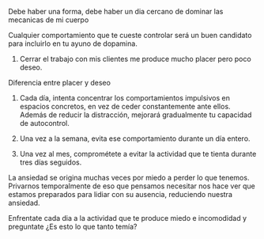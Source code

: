 Debe haber una forma, debe haber un dia cercano de dominar las mecanicas de mi cuerpo

Cualquier comportamiento que te cueste controlar será un buen candidato para incluirlo en tu ayuno de dopamina.

1. Cerrar el trabajo con mis clientes me produce mucho placer pero poco deseo.

Diferencia entre placer y deseo

1. Cada día, intenta concentrar los comportamientos impulsivos en espacios concretos, en vez de ceder constantemente ante ellos. Además de reducir la distracción, mejorará gradualmente tu capacidad de autocontrol.

2. Una vez a la semana, evita ese comportamiento durante un día entero.

3. Una vez al mes, comprométete a evitar la actividad que te tienta durante tres días seguidos.

La ansiedad se origina muchas veces por miedo a perder lo que tenemos. Privarnos temporalmente de eso que pensamos necesitar nos hace ver que estamos preparados para lidiar con su ausencia, reduciendo nuestra ansiedad.

Enfrentate cada dia a la actividad que te produce miedo e incomodidad y preguntate ¿Es esto lo que tanto temía?

